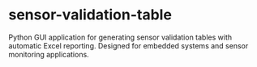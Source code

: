 # sensor-validation-table
Python GUI application for generating sensor validation tables with automatic Excel reporting. Designed for embedded systems and sensor monitoring applications.
